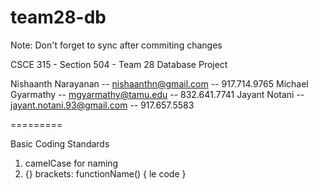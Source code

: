 team28-db
=========

Note: Don't forget to sync after commiting changes

CSCE 315 - Section 504 - Team 28 Database Project

Nishaanth Narayanan -- nishaanthn@gmail.com       -- 917.714.9765
Michael Gyarmathy   -- mgyarmathy@tamu.edu        -- 832.641.7741
Jayant Notani		-- jayant.notani.93@gmail.com -- 917.657.5583

=========

Basic Coding Standards

1. camelCase for naming
2. {} brackets:
functionName()
{
  le code
}
